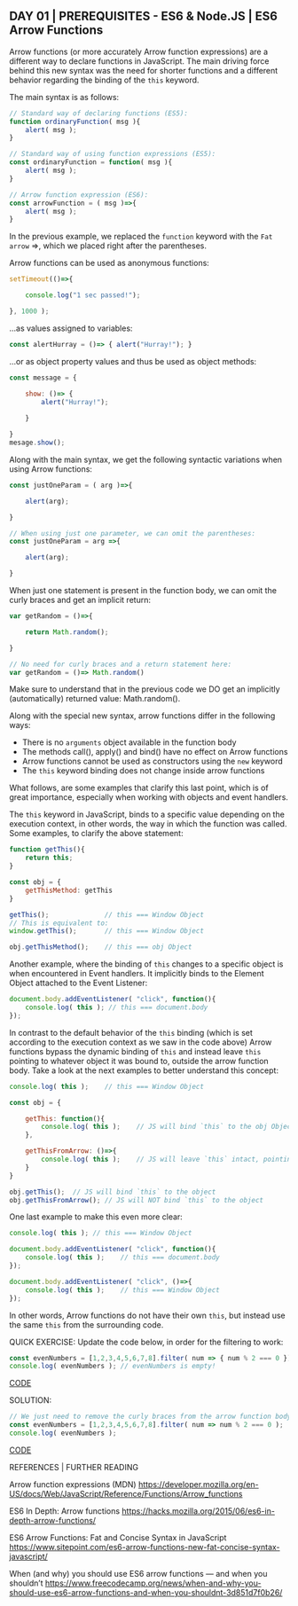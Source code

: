 ## DAY 01 | PREREQUISITES - ES6 & Node.JS | ES6 Arrow Functions

Arrow functions (or more accurately Arrow function expressions) are a different way to declare functions in JavaScript. The main driving force behind this new syntax was the need for shorter functions and a different behavior regarding the binding of the `this` keyword.

The main syntax is as follows:

```js
// Standard way of declaring functions (ES5):
function ordinaryFunction( msg ){
    alert( msg );
}

// Standard way of using function expressions (ES5):
const ordinaryFunction = function( msg ){
    alert( msg );
}

// Arrow function expression (ES6):
const arrowFunction = ( msg )=>{
    alert( msg );
}
```

In the previous example, we replaced the `function` keyword with the `Fat arrow` =>, which we placed right after the parentheses.

Arrow functions can be used as anonymous functions:

```js
setTimeout(()=>{

    console.log("1 sec passed!");

}, 1000 );
```

...as values assigned to variables:

```js
const alertHurray = ()=> { alert("Hurray!"); }
```

...or as object property values and thus be used as object methods:

```js
const message = {

    show: ()=> {
        alert("Hurray!");
        
    }

}
mesage.show();
```

Along with the main syntax, we get the following syntactic variations when using Arrow functions:

```js
const justOneParam = ( arg )=>{ 

    alert(arg); 

}

// When using just one parameter, we can omit the parentheses:
const justOneParam = arg =>{ 

    alert(arg); 

}
```

When just one statement is present in the function body, we can omit the curly braces and get an implicit return:

```js
var getRandom = ()=>{

    return Math.random();

}

// No need for curly braces and a return statement here:
var getRandom = ()=> Math.random()
```

Make sure to understand that in the previous code we DO get an implicitly (automatically) returned value: Math.random().

Along with the special new syntax, arrow functions differ in the following ways:

- There is no `arguments` object available in the function body
- The methods call(), apply() and bind() have no effect on Arrow functions
- Arrow functions cannot be used as constructors using the `new` keyword 
- The `this` keyword binding does not change inside arrow functions

What follows, are some examples that clarify this last point, which is of great importance, especially when working with objects and event handlers.

The `this` keyword in JavaScript, binds to a specific value depending on the execution context, in other words, the way in which the function was called. Some examples, to clarify the above statement:

```js
function getThis(){
    return this;
}

const obj = {
    getThisMethod: getThis
}

getThis();              // this === Window Object
// This is equivalent to:
window.getThis();       // this === Window Object

obj.getThisMethod();    // this === obj Object
```

Another example, where the binding of `this` changes to a specific object is when encountered in Event handlers. It implicitly binds to the Element Object attached to the Event Listener:

```js
document.body.addEventListener( "click", function(){
    console.log( this ); // this === document.body
});
```

In contrast to the default behavior of the `this` binding (which is set according to the execution context as we saw in the code above) Arrow functions bypass the dynamic binding of `this` and instead leave `this` pointing to whatever object it was bound to, outside the arrow function body. Take a look at the next examples to better understand this concept:

```js
console.log( this );    // this === Window Object

const obj = {

    getThis: function(){
        console.log( this );    // JS will bind `this` to the obj Object
    },

    getThisFromArrow: ()=>{
        console.log( this );    // JS will leave `this` intact, pointing to Window Object
    }
}

obj.getThis();  // JS will bind `this` to the object
obj.getThisFromArrow(); // JS will NOT bind `this` to the object
```

One last example to make this even more clear:

```js
console.log( this ); // this === Window Object

document.body.addEventListener( "click", function(){
    console.log( this );    // this === document.body
});

document.body.addEventListener( "click", ()=>{
    console.log( this );    // this === Window Object
});
```

In other words, Arrow functions do not have their own `this`, but instead use the same `this` from the surrounding code.

QUICK EXERCISE: Update the code below, in order for the filtering to work:

```js
const evenNumbers = [1,2,3,4,5,6,7,8].filter( num => { num % 2 === 0 });
console.log( evenNumbers ); // evenNumbers is empty!
```

[CODE](ES6/ES6-ArrowFunctions-Exercise.js)

SOLUTION:

```js
// We just need to remove the curly braces from the arrow function body, in order for the implicit return to take action:
const evenNumbers = [1,2,3,4,5,6,7,8].filter( num => num % 2 === 0 );
console.log( evenNumbers ); 
```

[CODE](ES6/ES6-ArrowFunctions-Solution.js)

REFERENCES | FURTHER READING

Arrow function expressions (MDN)
https://developer.mozilla.org/en-US/docs/Web/JavaScript/Reference/Functions/Arrow_functions

ES6 In Depth: Arrow functions
https://hacks.mozilla.org/2015/06/es6-in-depth-arrow-functions/

ES6 Arrow Functions: Fat and Concise Syntax in JavaScript
https://www.sitepoint.com/es6-arrow-functions-new-fat-concise-syntax-javascript/

When (and why) you should use ES6 arrow functions — and when you shouldn’t
https://www.freecodecamp.org/news/when-and-why-you-should-use-es6-arrow-functions-and-when-you-shouldnt-3d851d7f0b26/